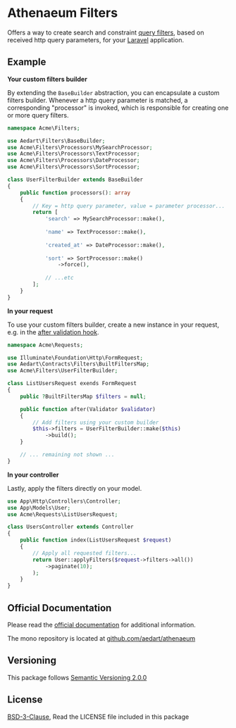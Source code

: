 # Athenaeum Filters

Offers a way to create search and constraint [query filters](https://aedart.github.io/athenaeum/archive/current/database/query), based on received http query parameters, for your [Laravel](https://laravel.com/) application.

## Example

**Your custom filters builder**

By extending the `BaseBuilder` abstraction, you can encapsulate a custom filters builder.
Whenever a http query parameter is matched, a corresponding "processor" is invoked, which is responsible for creating one or more query filters.

```php
namespace Acme\Filters;

use Aedart\Filters\BaseBuilder;
use Acme\Filters\Processors\MySearchProcessor;
use Acme\Filters\Processors\TextProcessor;
use Acme\Filters\Processors\DateProcessor;
use Acme\Filters\Processors\SortProcessor;

class UserFilterBuilder extends BaseBuilder
{
    public function processors(): array
    {
        // Key = http query parameter, value = parameter processor...
        return [
            'search' => MySearchProcessor::make(),
            
            'name' => TextProcessor::make(),
            
            'created_at' => DateProcessor::make(),
            
            'sort' => SortProcessor::make()
                ->force(),
            
            // ...etc
        ];
    }
}
```

**In your request**

To use your custom filters builder, create a new instance in your request, e.g. in the [after validation hook](https://laravel.com/docs/8.x/validation#after-validation-hook).

```php
namespace Acme\Requests;

use Illuminate\Foundation\Http\FormRequest;
use Aedart\Contracts\Filters\BuiltFiltersMap;
use Acme\Filters\UserFilterBuilder;

class ListUsersRequest exends FormRequest
{
    public ?BuiltFiltersMap $filters = null;

    public function after(Validator $validator)
    {        
        // Add filters using your custom builder
        $this->filters = UserFilterBuilder::make($this)
            ->build();
    }

    // ... remaining not shown ...
}
```

**In your controller**

Lastly, apply the filters directly on your model.

```php
use App\Http\Controllers\Controller;
use App\Models\User;
use Acme\Requests\ListUsersRequest;

class UsersController extends Controller
{
    public function index(ListUsersRequest $request)
    {
        // Apply all requested filters...
        return User::applyFilters($request->filters->all())
            ->paginate(10);
        );
    }
}
```

## Official Documentation

Please read the [official documentation](https://aedart.github.io/athenaeum/) for additional information.

The mono repository is located at [github.com/aedart/athenaeum](https://github.com/aedart/athenaeum)

## Versioning

This package follows [Semantic Versioning 2.0.0](http://semver.org/)

## License

[BSD-3-Clause](http://spdx.org/licenses/BSD-3-Clause), Read the LICENSE file included in this package
